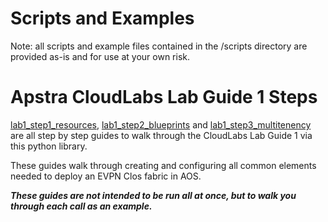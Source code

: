 # Scripts and Examples

Note: all scripts and example files contained in the /scripts directory 
are provided as-is and for use at your own risk. 

# Apstra CloudLabs Lab Guide 1 Steps
[lab1_step1_resources](./lab1_step1_resources.py), 
[lab1_step2_blueprints](./lab1_step2_blueprints.py) and 
[lab1_step3_multitenency](./lab1_step3_multitenency.py)
are all step by step guides to walk through the CloudLabs Lab Guide 1 via
this python library. 

These guides walk through creating and configuring all common elements needed
to deploy an EVPN Clos fabric in AOS.

***These guides are not intended to be run all at once, but to walk you through
each call as an example.***

